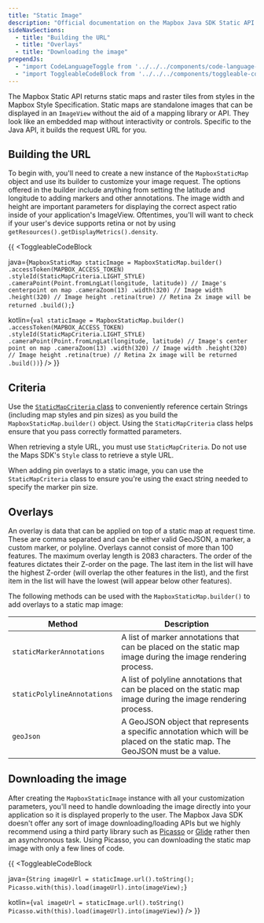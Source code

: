 ```yaml
---
title: "Static Image"
description: "Official documentation on the Mapbox Java SDK Static API."
sideNavSections:
  - title: "Building the URL"
  - title: "Overlays"
  - title: "Downloading the image"
prependJs:
  - "import CodeLanguageToggle from '../../../components/code-language-toggle';"
  - "import ToggleableCodeBlock from '../../../components/toggleable-code-block';"
---
```


The Mapbox Static API returns static maps and raster tiles from styles in the Mapbox Style Specification. Static maps are standalone images that can be displayed in an `ImageView` without the aid of a mapping library or API. They look like an embedded map without interactivity or controls. Specific to the Java API, it builds the request URL for you.

## Building the URL

To begin with, you'll need to create a new instance of the `MapboxStaticMap` object and use its builder to customize your image request. The options offered in the builder include anything from setting the latitude and longitude to adding markers and other annotations. The image width and height are important parameters for displaying the correct aspect ratio inside of your application's ImageView. Oftentimes, you'll will want to check if your user's device supports retina or not by using `getResources().getDisplayMetrics().density`.

{{
<CodeLanguageToggle id="static-image-request" />
<ToggleableCodeBlock

java={`
MapboxStaticMap staticImage = MapboxStaticMap.builder()
  .accessToken(MAPBOX_ACCESS_TOKEN)
  .styleId(StaticMapCriteria.LIGHT_STYLE)
  .cameraPoint(Point.fromLngLat(longitude, latitude)) // Image's centerpoint on map
  .cameraZoom(13)
  .width(320) // Image width
  .height(320) // Image height
  .retina(true) // Retina 2x image will be returned
  .build();
`}

kotlin={`
val staticImage = MapboxStaticMap.builder()
	.accessToken(MAPBOX_ACCESS_TOKEN)
	.styleId(StaticMapCriteria.LIGHT_STYLE)
	.cameraPoint(Point.fromLngLat(longitude, latitude) // Image's center point on map
	.cameraZoom(13)
	.width(320) // Image width
	.height(320) // Image height
	.retina(true) // Retina 2x image will be returned
	.build())
`}
/>
}}

## Criteria

Use the [`StaticMapCriteria` class](https://github.com/mapbox/mapbox-java/blob/master/services-staticmap/src/main/java/com/mapbox/api/staticmap/v1/StaticMapCriteria.java) to conveniently reference certain Strings (including map styles and pin sizes) as you build the `MapboxStaticMap.builder()` object. Using the `StaticMapCriteria` class helps ensure that you pass correctly formatted parameters.

When retrieving a style URL, you must use `StaticMapCriteria`. Do not use the Maps SDK's `Style` class to retrieve a style URL.

When adding pin overlays to a static image, you can use the `StaticMapCriteria` class to ensure you're using the exact string needed to specify the marker pin size.


## Overlays

An overlay is data that can be applied on top of a static map at request time. These are comma separated and can be either valid GeoJSON, a marker, a custom marker, or polyline. Overlays cannot consist of more than 100 features. The maximum overlay length is 2083 characters. The order of the features dictates their Z-order on the page. The last item in the list will have the highest Z-order (will overlap the other features in the list), and the first item in the list will have the lowest (will appear below other features).

The following methods can be used with the `MapboxStaticMap.builder()` to add overlays to a static map image:

| Method | Description |
| --- | --- |
| `staticMarkerAnnotations` | A list of marker annotations that can be placed on the static map image during the image rendering process.
| `staticPolylineAnnotations ` | A list of polyline annotations that can be placed on the static map image during the image rendering process.
| `geoJson ` | A GeoJSON object that represents a specific annotation which will be placed on the static map. The GeoJSON must be a value.

## Downloading the image

After creating the `MapboxStaticImage` instance with all your customization parameters, you'll need to handle downloading the image directly into your application so it is displayed properly to the user. The Mapbox Java SDK doesn't offer any sort of image downloading/loading APIs but we highly recommend using a third party library such as [Picasso](http://square.github.io/picasso/) or [Glide](https://github.com/bumptech/glide) rather then an asynchronous task. Using Picasso, you can downloading the static map image with only a few lines of code.

{{
<CodeLanguageToggle id="static-image-download" />
<ToggleableCodeBlock

java={`
String imageUrl = staticImage.url().toString();
Picasso.with(this).load(imageUrl).into(imageView);
`}

kotlin={`
val imageUrl = staticImage.url().toString()
Picasso.with(this).load(imageUrl).into(imageView)
`}
/>
}}
